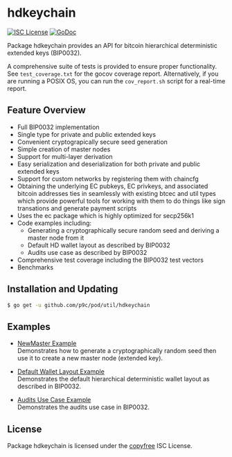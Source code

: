 # hdkeychain

[![ISC License](http://img.shields.io/badge/license-ISC-blue.svg)](http://copyfree.org)
[![GoDoc](http://img.shields.io/badge/godoc-reference-blue.svg)](http://godoc.org/github.com/p9c/pod/util/hdkeychain)

Package hdkeychain provides an API for bitcoin hierarchical deterministic
extended keys (BIP0032).

A comprehensive suite of tests is provided to ensure proper functionality.
See `test_coverage.txt` for the gocov coverage report. Alternatively, if you are
running a POSIX OS, you can run the `cov_report.sh` script for a real-time
report.

## Feature Overview

- Full BIP0032 implementation
- Single type for private and public extended keys
- Convenient cryptograpically secure seed generation
- Simple creation of master nodes
- Support for multi-layer derivation
- Easy serialization and deserialization for both private and public extended
  keys
- Support for custom networks by registering them with chaincfg
- Obtaining the underlying EC pubkeys, EC privkeys, and associated bitcoin
  addresses ties in seamlessly with existing btcec and util types which provide
  powerful tools for working with them to do things like sign transations and
  generate payment scripts
- Uses the ec package which is highly optimized for secp256k1
- Code examples including:
    - Generating a cryptographically secure random seed and deriving a master
      node from it
    - Default HD wallet layout as described by BIP0032
    - Audits use case as described by BIP0032
- Comprehensive test coverage including the BIP0032 test vectors
- Benchmarks

## Installation and Updating

```bash
$ go get -u github.com/p9c/pod/util/hdkeychain
```

## Examples

- [NewMaster Example](http://godoc.org/github.com/p9c/pod/util/hdkeychain#example-NewMaster)  
  Demonstrates how to generate a cryptographically random seed then use it to
  create a new master node (extended key).

- [Default Wallet Layout Example](http://godoc.org/github.com/p9c/pod/util/hdkeychain#example-package--DefaultWalletLayout)  
  Demonstrates the default hierarchical deterministic wallet layout as described
  in BIP0032.

- [Audits Use Case Example](http://godoc.org/github.com/p9c/pod/util/hdkeychain#example-package--Audits)  
  Demonstrates the audits use case in BIP0032.

## License

Package hdkeychain is licensed under the [copyfree](http://copyfree.org) ISC
License.
